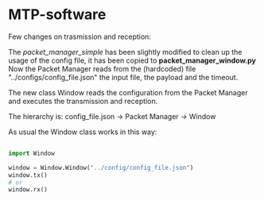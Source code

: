 # MTP-software

Few changes on trasmission and reception:

The *packet_manager_simple* has been slightly modified to clean up the usage of the config file, it has been copied to **packet_manager_window.py**
Now the Packet Manager reads from the (hardcoded) file "../configs/config_file.json" the input file, the payload and the timeout.


The new class Window reads the configuration from the Packet Manager and executes the transmission and reception.

The hierarchy is: config_file.json -> Packet Manager -> Window

As usual the Window class works in this way:

```python

import Window

window = Window.Window("../config/config_file.json")
window.tx()
# or
window.rx()
```
